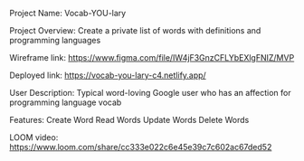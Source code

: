 Project Name: Vocab-YOU-lary

Project Overview: Create a private list of words with definitions and programming languages

Wireframe link: https://www.figma.com/file/IW4jF3GnzCFLYbEXlgFNIZ/MVP

Deployed link: https://vocab-you-lary-c4.netlify.app/

User Description: Typical word-loving Google user who has an affection for programming language vocab

Features:
Create Word
Read Words
Update Words
Delete Words

LOOM video: https://www.loom.com/share/cc333e022c6e45e39c7c602ac67ded52
